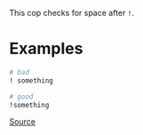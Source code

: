 
This cop checks for space after `!`.

# Examples

```ruby
# bad
! something

# good
!something
```

[Source](http://www.rubydoc.info/gems/rubocop/RuboCop/Cop/Layout/SpaceAfterNot)
